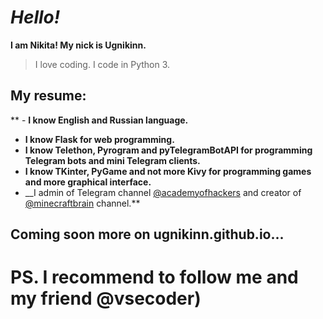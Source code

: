 # *Hello!*
**I am Nikita! My nick is Ugnikinn.**
> I love coding. I code in Python 3.
## My resume:
** - __I know English and Russian language.__
 - __I know Flask for web programming.__
 - __I know Telethon, Pyrogram and pyTelegramBotAPI for programming Telegram bots and mini Telegram clients.__ 
 - __I know TKinter, PyGame and not more Kivy for programming games and more graphical interface.__
 - __I admin of Telegram channel [@academyofhackers](https://t.me/academyofhackers/) and creator of [@minecraftbrain](https://t.me/minecraftbrain/) channel.**
## Coming soon more on ugnikinn.github.io...
# PS. I recommend to follow me and my friend @vsecoder)
